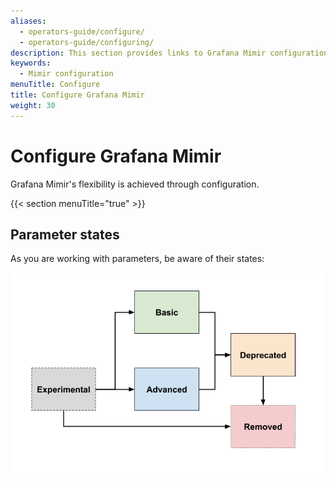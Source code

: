 ```yaml
---
aliases:
  - operators-guide/configure/
  - operators-guide/configuring/
description: This section provides links to Grafana Mimir configuration topics.
keywords:
  - Mimir configuration
menuTitle: Configure
title: Configure Grafana Mimir
weight: 30
---
```


# Configure Grafana Mimir

Grafana Mimir's flexibility is achieved through configuration.

{{< section menuTitle="true" >}}

## Parameter states

As you are working with parameters, be aware of their states:

![Parameter states](param-states.png)